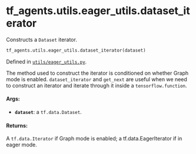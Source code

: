 <div itemscope itemtype="http://developers.google.com/ReferenceObject">
<meta itemprop="name" content="tf_agents.utils.eager_utils.dataset_iterator" />
<meta itemprop="path" content="Stable" />
</div>

# tf_agents.utils.eager_utils.dataset_iterator

Constructs a `Dataset` iterator.

``` python
tf_agents.utils.eager_utils.dataset_iterator(dataset)
```



Defined in [`utils/eager_utils.py`](https://github.com/tensorflow/agents/tree/master/tf_agents/utils/eager_utils.py).

<!-- Placeholder for "Used in" -->

The method used to construct the iterator is conditioned on whether Graph mode
is enabled. `dataset_iterator` and `get_next` are useful when we need to
construct an iterator and iterate through it inside a `tensorflow.function`.

#### Args:

* <b>`dataset`</b>: a `tf.data.Dataset`.

#### Returns:

A `tf.data.Iterator` if Graph mode is enabled; a tf.data.EagerIterator if
in eager mode.